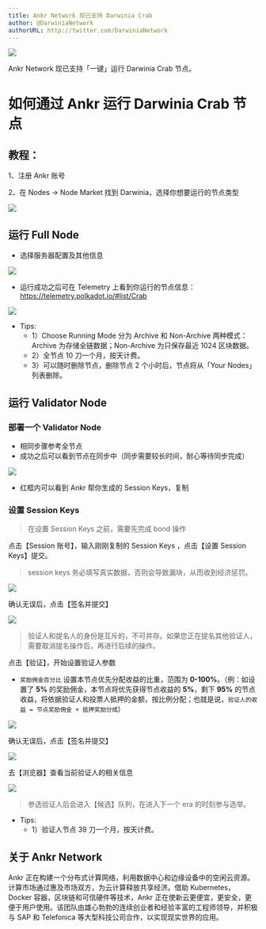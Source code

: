 ```yaml
---
title: Ankr Network 现已支持 Darwinia Crab
author: @DarwiniaNetwork
authorURL: http://twitter.com/DarwiniaNetwork
---
```


![](assets/2020-06-08-ankr.png)

Ankr Network 现已支持「一键」运行 Darwinia Crab 节点。

<!--truncate-->

# 如何通过 Ankr 运行 Darwinia Crab 节点

## 教程：

1、注册 Ankr 账号

2、在 Nodes → Node Market 找到 Darwinia，选择你想要运行的节点类型

![](assets/2020-06-08-ankr-2.png)

## 运行 Full Node

- 选择服务器配置及其他信息

![](assets/2020-06-08-ankr-3.png)

- 运行成功之后可在 Telemetry 上看到你运行的节点信息：https://telemetry.polkadot.io/#list/Crab

![](assets/2020-06-08-ankr-4.png)

- Tips:
  - 1）Choose Running Mode 分为 Archive 和 Non-Archive 两种模式：Archive 为存储全链数据；Non-Archive 为只保存最近 1024 区块数据。
  - 2）全节点 10 刀一个月，按天计费。
  - 3）可以随时删除节点，删除节点 2 个小时后，节点将从「Your Nodes」列表删除。

## 运行 Validator Node

### 部署一个 Validator Node

- 相同步骤参考全节点
- 成功之后可以看到节点在同步中（同步需要较长时间，耐心等待同步完成）

![](assets/2020-06-08-ankr-7.png)

- 红框内可以看到 Ankr 帮你生成的 Session Keys，复制

### 设置 Session Keys

> 在设置 Session Keys 之前，需要先完成 bond 操作

点击【Session 账号】，输入刚刚复制的 Session Keys ，点击【设置 Session Keys】提交。

> session keys 务必填写真实数据，否则会导致漏块，从而收到经济惩罚。

![](assets/tut-validator-1-cn.png)

确认无误后，点击【签名并提交】

![](assets/tut-validator-2-cn.png)

> 验证人和提名人的身份是互斥的，不可并存。如果您正在提名其他验证人，需要取消提名操作后，再进行后续的操作。

点击【验证】，开始设置验证人参数

- ` 奖励佣金百分比 ` 设置本节点优先分配收益的比重，范围为 **0-100%**。（例：如设置了 **5%** 的奖励佣金，本节点将优先获得节点收益的 **5%**，剩下 **95%** 的节点收益，将依据验证人和投票人抵押的金额，按比例分配；也就是说，` 验证人的收益 = 节点奖励佣金 + 抵押奖励分成 `）

![](assets/tut-validator-3-cn.png)

确认无误后，点击【签名并提交】

![](assets/tut-validator-4-cn.png)

去【浏览器】查看当前验证人的相关信息

![](assets/tut-validator-5-cn.png)
> 参选验证人后会进入【候选】队列，在进入下一个 era 的时刻参与选举。

- Tips:
  - 1）验证人节点 39 刀一个月，按天计费。

## 关于 Ankr Network 
Ankr 正在构建一个分布式计算网络，利用数据中心和边缘设备中的空闲云资源。 计算市场通过惠及市场双方，为云计算释放共享经济。借助 Kubernetes，Docker 容器，区块链和可信硬件等技术，Ankr 正在使新云更便宜，更安全，更便于用户使用。该团队由雄心勃勃的连续创业者和经验丰富的工程师领导，并积极与 SAP 和 Telefonica 等大型科技公司合作，以实现现实世界的应用。

